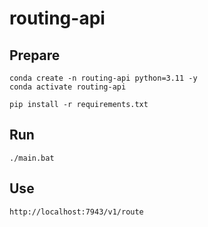 # routing-api

## Prepare

```
conda create -n routing-api python=3.11 -y
conda activate routing-api
```

```
pip install -r requirements.txt
```

## Run

```
./main.bat
```

## Use

```
http://localhost:7943/v1/route
```